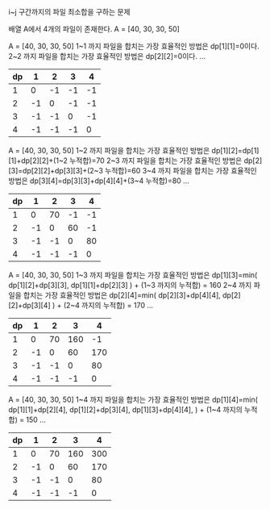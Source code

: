
i~j 구간까지의 파일 최소합을 구하는 문제

배열 A에서 4개의 파일이 존재한다.
A = [40, 30, 30, 50]

A = [40, 30, 30, 50]
1~1 까지 파일을 합치는 가장 효율적인 방법은
dp[1][1]=0이다.
2~2 까지 파일을 합치는 가장 효율적인 방법은
dp[2][2]=0이다.
...

| dp | 1  | 2  | 3  | 4  |
|----|----|----|----|----|
| 1  | 0  | -1 | -1 | -1 |
| 2  | -1 | 0  | -1 | -1 |
| 3  | -1 | -1 | 0  | -1 |
| 4  | -1 | -1 | -1 | 0  |


A = [40, 30, 30, 50]
1~2 까지 파일을 합치는 가장 효율적인 방법은
dp[1][2]=dp[1][1]+dp[2][2]+(1~2 누적합)=70
2~3 까지 파일을 합치는 가장 효율적인 방법은
dp[2][3]=dp[2][2]+dp[3][3]+(2~3 누적합)=60
3~4 까지 파일을 합치는 가장 효율적인 방법은
dp[3][4]=dp[3][3]+dp[4][4]+(3~4 누적합)=80
...

| dp | 1  | 2  | 3  | 4  |
|----|----|----|----|----|
| 1  | 0  | 70 | -1 | -1 |
| 2  | -1 | 0  | 60 | -1 |
| 3  | -1 | -1 | 0  | 80 |
| 4  | -1 | -1 | -1 | 0  |


A = [40, 30, 30, 50]
1~3 까지 파일을 합치는 가장 효율적인 방법은
dp[1][3]=min(
    dp[1][2]+dp[3][3],
    dp[1][1]+dp[2][3]
) + (1~3 까지의 누적합) = 160 
2~4 까지 파일을 합치는 가장 효율적인 방법은
dp[2][4]=min(
    dp[2][3]+dp[4][4],
    dp[2][2]+dp[3][4]
) + (2~4 까지의 누적합) = 170
...

| dp | 1  | 2  | 3   | 4   |
|----|----|----|-----|-----|
| 1  | 0  | 70 | 160 | -1  |
| 2  | -1 | 0  | 60  | 170 |
| 3  | -1 | -1 | 0   | 80  |
| 4  | -1 | -1 | -1  | 0   |


A = [40, 30, 30, 50]
1~4 까지 파일을 합치는 가장 효율적인 방법은
dp[1][4]=min(
dp[1][1]+dp[2][4],
dp[1][2]+dp[3][4],
dp[1][3]+dp[4][4],
) + (1~4 까지의 누적합) = 150
...

| dp | 1  | 2  | 3   | 4   |
|----|----|----|-----|-----|
| 1  | 0  | 70 | 160 | 300 |
| 2  | -1 | 0  | 60  | 170 |
| 3  | -1 | -1 | 0   | 80  |
| 4  | -1 | -1 | -1  | 0   |


